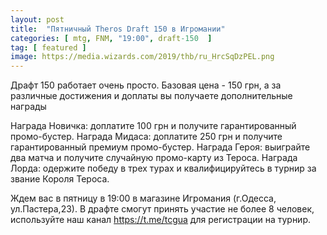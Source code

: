 ```yaml
---
layout: post
title:  "Пятничный Theros Draft 150 в Игромании"
categories: [ mtg, FNM, "19:00", draft-150  ]
tag: [ featured ]
image: https://media.wizards.com/2019/thb/ru_HrcSqDzPEL.png
---
```

Драфт 150 работает очень просто. Базовая цена - 150 грн, а за различные достижения и доплаты вы получаете дополнительные награды

Награда Новичка: доплатите 100 грн и получите гарантированный промо-бустер.
Награда Мидаса: доплатите 250 грн и получите гарантированный премиум промо-бустер.
Награда Героя: выиграйте два матча и получите случайную промо-карту из Тероса.
Награда Лорда: одержите победу в трех турах и квалифицируйтесь в турнир за звание Короля Тероса.

Ждем вас в пятницу в 19:00 в магазине Игромания (г.Одесса, ул.Пастера,23). В драфте смогут принять участие не более 8 человек, используйте наш канал <https://t.me/tcgua> для регистрации на турнир.